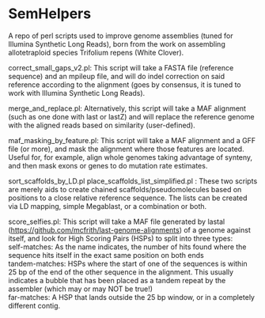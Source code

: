# SemHelpers
A repo of perl scripts used to improve genome assemblies (tuned for Illumina Synthetic Long Reads), born from the work on assembling allotetraploid species Trifolium repens (White Clover).

correct_small_gaps_v2.pl: This script will take a FASTA file (reference sequence) and an mpileup file, and will do indel correction on said reference according to the alignment (goes by consensus, it is tuned to work with Illumina Synthetic Long Reads).

merge_and_replace.pl: Alternatively, this script will take a MAF alignment (such as one done with last or lastZ) and will replace the reference genome with the aligned reads based on similarity (user-defined).

maf_masking_by_feature.pl: This script will take a MAF alignment and a GFF file (or more), and mask the alignment where those features are located. Useful for, for example, align whole genomes taking advantage of synteny, and then mask exons or genes to do mutation rate estimates.

sort_scaffolds_by_LD.pl
place_scaffolds_list_simplified.pl : These two scripts are merely aids to create chained scaffolds/pseudomolecules based on positions to a close relative reference sequence. The lists can be created via LD mapping, simple Megablast, or a combination or both.

score_selfies.pl: This script will take a MAF file generated by lastal (https://github.com/mcfrith/last-genome-alignments) of a genome against itself, and look for High Scoring Pairs (HSPs) to split into three types:  
    self-matches: As the name indicates, the number of hits found where the sequence hits itself in the exact same position on both ends  
    tandem-matches: HSPs where the start of one of the sequences is within 25 bp of the end of the other sequence in the alignment. This usually indicates a bubble that has been placed as a tandem repeat by the assembler (which may or may NOT be true!)  
    far-matches: A HSP that lands outside the 25 bp window, or in a completely different contig.  
    
